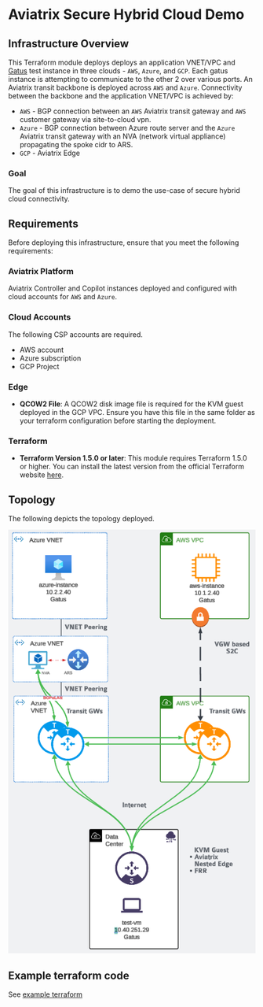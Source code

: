 # Aviatrix Secure Hybrid Cloud Demo

## Infrastructure Overview

This Terraform module deploys deploys an application VNET/VPC and [Gatus](https://gatus.io/) test instance in three clouds - `AWS`, `Azure`, and `GCP`. Each gatus instance is attempting to communicate to the other 2 over various ports. An Aviatrix transit backbone is deployed across `AWS` and `Azure`. Connectivity between the backbone and the application VNET/VPC is achieved by:

- `AWS` - BGP connection between an `AWS` Aviatrix transit gateway and `AWS` customer gateway via site-to-cloud vpn.
- `Azure` - BGP connection between Azure route server and the `Azure` Aviatrix transit gateway with an NVA (network virtual appliance) propagating the spoke cidr to ARS.
- `GCP` - Aviatrix Edge

### Goal

The goal of this infrastructure is to demo the use-case of secure hybrid cloud connectivity.

## Requirements

Before deploying this infrastructure, ensure that you meet the following requirements:

### Aviatrix Platform

Aviatrix Controller and Copilot instances deployed and configured with cloud accounts for `AWS` and `Azure`.

### Cloud Accounts

The following CSP accounts are required.

- AWS account
- Azure subscription
- GCP Project

### Edge

- **QCOW2 File**: A QCOW2 disk image file is required for the KVM guest deployed in the GCP VPC. Ensure you have this file in the same folder as your terraform configuration before starting the deployment.

### Terraform

- **Terraform Version 1.5.0 or later**: This module requires Terraform 1.5.0 or higher. You can install the latest version from the official Terraform website [here](https://www.terraform.io/downloads.html).

## Topology

The following depicts the topology deployed.

![Topology](images/sp3.png)

## Example terraform code

See [example terraform](example)
